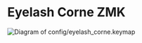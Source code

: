 # Eyelash Corne ZMK

![Diagram of config/eyelash_corne.keymap](keymap-drawer/eyelash_corne.svg "generated by @caksoylar's Keymap Drawer")
